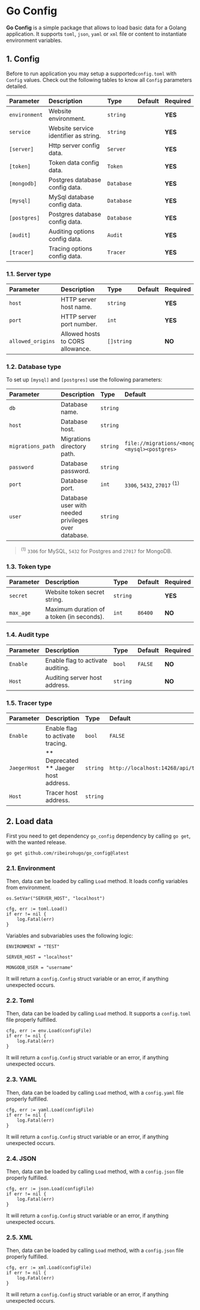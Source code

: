 # Go Config

**Go Config** is a simple package that allows to load basic data for a Golang application.
It supports `toml`, `json`, `yaml` or `xml` file or content to instantiate environment variables.

## 1. Config

Before to run application you may setup a supported``config.toml`` with ``Config`` values.
Check out the following tables to know all ``Config`` parameters detailed.

| Parameter       | Description                           | Type       | Default | Required |
|:----------------|:--------------------------------------|:-----------|:--------|:---------|
| ``environment`` | Website environment.                  | `string`   | ` `     | **YES**  |
| ``service``     | Website service identifier as string. | `string`   | ` `     | **YES**  |
| ``[server]``    | Http server config data.              | `Server`   | ` `     | **YES**  |
| ``[token]``     | Token data config data.               | `Token`    | ` `     | **YES**  |
| ``[mongodb]``   | Postgres database config data.        | `Database` | ` `     | **YES**  |
| ``[mysql]``     | MySql database config data.           | `Database` | ` `     | **YES**  |
| ``[postgres]``  | Postgres database config data.        | `Database` | ` `     | **YES**  |
| ``[audit]``     | Auditing options config data.         | `Audit`    | ` `     | **YES**  |
| ``[tracer]``    | Tracing options config data.          | `Tracer`   | ` `     | **YES**  |

### 1.1. Server type

| Parameter           | Description                      | Type       | Default | Required |
|:--------------------|:---------------------------------|:-----------|:--------|:---------|
| ``host``            | HTTP server host name.           | `string`   | ` `     | **YES**  |
| ``port``            | HTTP server port number.         | `int`      | ` `     | **YES**  |
| ``allowed_origins`` | Allowed hosts to CORS allowance. | `[]string` | ` `     | **NO**   |

### 1.2. Database type

To set up ``[mysql]`` and ``[postgres]`` use the following parameters:

| Parameter           | Description                                         | Type     | Default                                      | Required |
|:--------------------|:----------------------------------------------------|:---------|:---------------------------------------------|:---------|
| ``db``              | Database name.                                      | `string` | ` `                                          | **YES**  |
| ``host``            | Database host.                                      | `string` | ` `                                          | **YES**  |
| ``migrations_path`` | Migrations directory path.                          | `string` | `file://migrations/<mongo><mysql><postgres>` | **NO**   |
| ``password``        | Database password.                                  | `string` | ` `                                          | **YES**  |
| ``port``            | Database port.                                      | `int`    | `3306`, `5432`, `27017` <sup>(1)</sup>       | **YES**  |
| ``user``            | Database user with needed privileges over database. | `string` | ` `                                          | **YES**  |

> <sup>(1)</sup> `3306` for MySQL, `5432` for Postgres and `27017` for MongoDB. 

### 1.3. Token type

| Parameter      | Description                               | Type     | Default  | Required |
|:---------------|:------------------------------------------|:---------|:---------|:---------|
| ``secret``     | Website token secret string.              | `string` | ` `      | **YES**  |
| ``max_age``    | Maximum duration of a token (in seconds). | `int`    | `86400`  | **NO**   |

### 1.4. Audit type

| Parameter  | Description                       | Type     | Default | Required |
|:-----------|:----------------------------------|:---------|:--------|:---------|
| ``Enable`` | Enable flag to activate auditing. | `bool`   | `FALSE` | **NO**   |
| ``Host``   | Auditing server host address.     | `string` | ` `     | **NO**   |


### 1.5. Tracer type

| Parameter      | Description                           | Type     | Default                             | Required |
|:---------------|:--------------------------------------|:---------|:------------------------------------|:---------|
| ``Enable``     | Enable flag to activate tracing.      | `bool`   | `FALSE`                             | **NO**   |
| ``JaegerHost`` | ** Deprecated ** Jaeger host address. | `string` | `http://localhost:14268/api/traces` | **NO**   |
| ``Host``       | Tracer host address.                  | `string` | ` `                                 | **NO**   |


## 2. Load data

First you need to get dependency `go_config` dependency by calling `go get`, with the wanted release.

``
go get github.com/ribeirohugo/go_config@latest
``

### 2.1. Environment

Then, data can be loaded by calling `Load` method.
It loads config variables from environment.

```
os.SetVar("SERVER_HOST", "localhost")

cfg, err := toml.Load()
if err != nil {
    log.Fatal(err)
}
```

Variables and subvariables uses the following logic:

```
ENVIRONMENT = "TEST"

SERVER_HOST = "localhost"

MONGODB_USER = "username"
```

It will return a `config.Config` struct variable or an error, if anything unexpected occurs.

### 2.2. Toml

Then, data can be loaded by calling `Load` method.
It supports a `config.toml` file properly fulfilled.

```
cfg, err := env.Load(configFile)
if err != nil {
    log.Fatal(err)
}
```

It will return a `config.Config` struct variable or an error, if anything unexpected occurs.

### 2.3. YAML

Then, data can be loaded by calling `Load` method, with a `config.yaml` file properly fulfilled.

```
cfg, err := yaml.Load(configFile)
if err != nil {
    log.Fatal(err)
}
```

It will return a `config.Config` struct variable or an error, if anything unexpected occurs.

### 2.4. JSON

Then, data can be loaded by calling `Load` method, with a `config.json` file properly fulfilled.

```
cfg, err := json.Load(configFile)
if err != nil {
    log.Fatal(err)
}
```

It will return a `config.Config` struct variable or an error, if anything unexpected occurs.

### 2.5. XML

Then, data can be loaded by calling `Load` method, with a `config.json` file properly fulfilled.

```
cfg, err := xml.Load(configFile)
if err != nil {
    log.Fatal(err)
}
```

It will return a `config.Config` struct variable or an error, if anything unexpected occurs.

